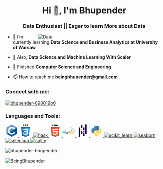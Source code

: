 <h1 align="center">Hi 👋, I'm Bhupender</h1>
<h3 align="center">Data Enthusiast || Eager to learn More about Data</h3>

<img align="right" alt="Data" width="400" src="https://media4.giphy.com/media/v1.Y2lkPTc5MGI3NjExamhzdXNvZ2N1dmxjOTdtODYyZWEyb2k4Z2x2d2ZuNXhmMHN1M2ZweSZlcD12MV9pbnRlcm5hbF9naWZfYnlfaWQmY3Q9Zw/l378c04F2fjeZ7vH2/giphy.gif">

- 🌱 I’m currently learning **Data Science and Business Analytics at University of Warsaw**
- 🌱 Also, **Data Science and Machine Learning With Scaler**
- 🌱 Finished **Computer Science and Engineering**

- 📫 How to reach me **beingbhupender@gmail.com**

<h3 align="left">Connect with me:</h3>
<p align="left">
<a href="https://linkedin.com/in/bhupender-098019b0" target="blank"><img align="center" src="https://raw.githubusercontent.com/rahuldkjain/github-profile-readme-generator/master/src/images/icons/Social/linked-in-alt.svg" alt="bhupender-098019b0" height="30" width="40" /></a>
</p>

<h3 align="left">Languages and Tools:</h3>
<p align="left"> <a href="https://www.cprogramming.com/" target="_blank" rel="noreferrer"> <img src="https://raw.githubusercontent.com/devicons/devicon/master/icons/c/c-original.svg" alt="c" width="40" height="40"/> </a> <a href="https://www.w3schools.com/css/" target="_blank" rel="noreferrer"> <img src="https://raw.githubusercontent.com/devicons/devicon/master/icons/css3/css3-original-wordmark.svg" alt="css3" width="40" height="40"/> </a> <a href="https://flask.palletsprojects.com/" target="_blank" rel="noreferrer"> <img src="https://www.vectorlogo.zone/logos/pocoo_flask/pocoo_flask-icon.svg" alt="flask" width="40" height="40"/> </a> <a href="https://www.w3.org/html/" target="_blank" rel="noreferrer"> <img src="https://raw.githubusercontent.com/devicons/devicon/master/icons/html5/html5-original-wordmark.svg" alt="html5" width="40" height="40"/> </a> <a href="https://www.mysql.com/" target="_blank" rel="noreferrer"> <img src="https://raw.githubusercontent.com/devicons/devicon/master/icons/mysql/mysql-original-wordmark.svg" alt="mysql" width="40" height="40"/> </a> <a href="https://pandas.pydata.org/" target="_blank" rel="noreferrer"> <img src="https://raw.githubusercontent.com/devicons/devicon/2ae2a900d2f041da66e950e4d48052658d850630/icons/pandas/pandas-original.svg" alt="pandas" width="40" height="40"/> </a> <a href="https://www.python.org" target="_blank" rel="noreferrer"> <img src="https://raw.githubusercontent.com/devicons/devicon/master/icons/python/python-original.svg" alt="python" width="40" height="40"/> </a> <a href="https://scikit-learn.org/" target="_blank" rel="noreferrer"> <img src="https://upload.wikimedia.org/wikipedia/commons/0/05/Scikit_learn_logo_small.svg" alt="scikit_learn" width="40" height="40"/> </a> <a href="https://seaborn.pydata.org/" target="_blank" rel="noreferrer"> <img src="https://seaborn.pydata.org/_images/logo-mark-lightbg.svg" alt="seaborn" width="40" height="40"/> </a> <a href="https://www.selenium.dev" target="_blank" rel="noreferrer"> <img src="https://raw.githubusercontent.com/detain/svg-logos/780f25886640cef088af994181646db2f6b1a3f8/svg/selenium-logo.svg" alt="selenium" width="40" height="40"/> </a> <a href="https://www.sqlite.org/" target="_blank" rel="noreferrer"> <img src="https://www.vectorlogo.zone/logos/sqlite/sqlite-icon.svg" alt="sqlite" width="40" height="40"/> </a> </p>

<p><img align="center" src="https://github-readme-stats.vercel.app/api/top-langs?username=bhupender-bhupender&show_icons=true&locale=en&layout=compact" alt="bhupender-bhupender" /></p>

<p><img align="center" src="https://github-readme-streak-stats.herokuapp.com/?user=BeingBhupender&" alt="BeingBhupender" /></p>
